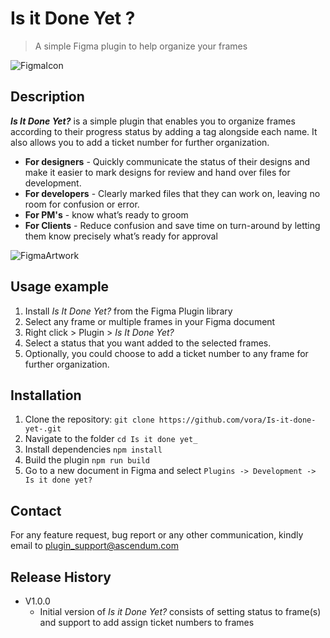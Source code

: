 # Is it Done Yet ?

> A simple Figma plugin to help organize your frames

![FigmaIcon](./src/Assets/Icon.png)

## Description
__*Is It Done Yet?*__  is a simple plugin that enables you to organize frames according to their progress status by adding a tag alongside each  name. It also allows you to add a ticket number for further organization.
* __For designers__ -  Quickly communicate the status of their designs and make it easier to mark designs for review and hand over files for development.
* __For developers__ - Clearly marked files that they can work on, leaving no room for confusion or error.
* __For PM's__ - know what’s ready to groom
* __For Clients__ - Reduce confusion and save time on turn-around by letting them know precisely what’s ready for approval

![FigmaArtwork](./src/Assets/Artwork.png)

## Usage example
1. Install *Is It Done Yet?* from the Figma Plugin library 
2. Select any frame or multiple frames in your Figma document
3. Right click > Plugin > *Is It Done Yet?*
4. Select a status that you want added to the selected frames. 
5. Optionally, you could choose to add a ticket number to any frame for further organization. 

## Installation
1. Clone the repository: `git clone https://github.com/vora/Is-it-done-yet-.git`
2. Navigate to the folder `cd Is it done yet_`
3. Install dependencies `npm install`
4. Build the plugin `npm run build`
5. Go to a new document in Figma and select `Plugins -> Development -> Is it done yet?`

## Contact
For any feature request, bug report or any other communication, kindly email to [plugin_support@ascendum.com](mailto:plugin_support@ascendum.com)

## Release History

* V1.0.0
  * Initial version of *Is it Done Yet?* consists of setting status to frame(s) and support to add assign ticket numbers to frames


